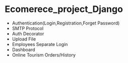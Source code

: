 # Ecomerece_project_Django

- Authentication(Login,Registration,Forget Password)
- SMTP Protocol
- Auth Decorator
- Upload File
- Employees Separate Login
- Dashboard
- Online Tourism Orders/History
